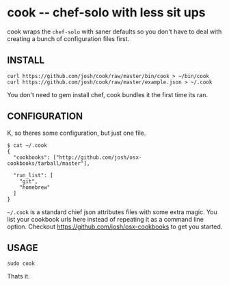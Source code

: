 # cook -- chef-solo with less sit ups

cook wraps the `chef-solo` with saner defaults so you don't have to deal with creating a bunch of configuration files first.

## INSTALL

    curl https://github.com/josh/cook/raw/master/bin/cook > ~/bin/cook
    curl https://github.com/josh/cook/raw/master/example.json > ~/.cook

You don't need to gem install chef, cook bundles it the first time its ran.

## CONFIGURATION

K, so theres some configuration, but just one file.

    $ cat ~/.cook
    {
      "cookbooks": ["http://github.com/josh/osx-cookbooks/tarball/master"],

      "run_list": [
        "git",
        "homebrew"
      ]
    }

`~/.cook` is a standard chief json attributes files with some extra magic. You list your cookbook urls here instead of repeating it as a command line option. Checkout https://github.com/josh/osx-cookbooks to get you started.

## USAGE

    sudo cook

Thats it.
